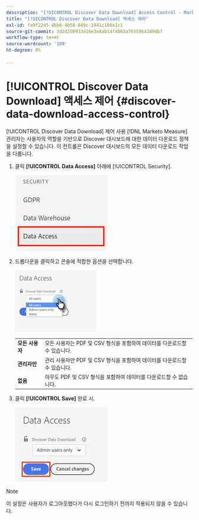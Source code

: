```yaml
---
description: "[!UICONTROL Discover Data Download] Access Control - Marketo Measure - 제품 설명서"
title: "[!UICONTROL Discover Data Download] 액세스 제어"
exl-id: fa9f2245-4bb0-4b58-849c-1941c108e1c1
source-git-commit: 3d2d250933d16e3e8ab14f4863a76559b4349dbf
workflow-type: tm+mt
source-wordcount: '109'
ht-degree: 0%

---
```


# [!UICONTROL Discover Data Download] 액세스 제어 {#discover-data-download-access-control}

[!UICONTROL Discover Data Download] 제어 사용 [!DNL Marketo Measure] 관리자는 사용자의 역할을 기반으로 Discover 대시보드에 대한 데이터 다운로드 정책을 설정할 수 있습니다. 이 컨트롤은 Discover 대시보드의 모든 데이터 다운로드 작업을 다룹니다.

1. 클릭 **[!UICONTROL Data Access]** 아래에 [!UICONTROL Security].

   ![](assets/discover-data-download-access-control-1.png)

1. 드롭다운을 클릭하고 콘솔에 적합한 옵션을 선택합니다.

   ![](assets/discover-data-download-access-control-2.png)

   <table>
    <tr>
     <td><strong>모든 사용자</strong></td>
     <td>모든 사용자는 PDF 및 CSV 형식을 포함하여 데이터를 다운로드할 수 있습니다.</td>
    </tr>
    <tr>
     <td><strong>관리자만</strong></td>
     <td>관리 사용자만 PDF 및 CSV 형식을 포함하여 데이터를 다운로드할 수 있습니다.</td>
    </tr>
    <tr>
     <td><strong>없음</strong></td>
     <td>아무도 PDF 및 CSV 형식을 포함하여 데이터를 다운로드할 수 없습니다.</td>
    </tr>
   </table>

1. 클릭 **[!UICONTROL Save]** 완료 시.

   ![](assets/discover-data-download-access-control-3.png)

>[!NOTE]
>
>이 설정은 사용자가 로그아웃했다가 다시 로그인하기 전까지 적용되지 않을 수 있습니다.
